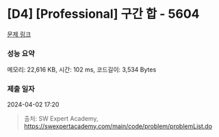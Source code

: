 # [D4] [Professional] 구간 합 - 5604 

[문제 링크](https://swexpertacademy.com/main/code/problem/problemDetail.do?contestProbId=AWXGGNB6cnEDFAUo) 

### 성능 요약

메모리: 22,616 KB, 시간: 102 ms, 코드길이: 3,534 Bytes

### 제출 일자

2024-04-02 17:20



> 출처: SW Expert Academy, https://swexpertacademy.com/main/code/problem/problemList.do